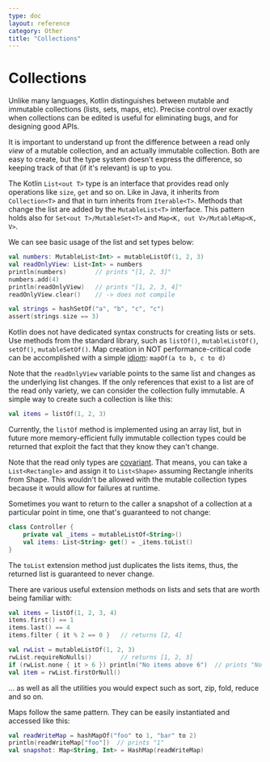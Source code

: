 ```yaml
---
type: doc
layout: reference
category: Other
title: "Collections"
---
```


# Collections

Unlike many languages, Kotlin distinguishes between mutable and immutable collections (lists, sets, maps, etc). Precise control over exactly when collections can be edited is useful for eliminating bugs, and for designing good APIs.

It is important to understand up front the difference between a read only _view_ of a mutable collection, and an actually immutable collection. Both are easy to create, but the type system doesn't express the difference, so keeping track of that (if it's relevant) is up to you.

The Kotlin `List<out T>` type is an interface that provides read only operations like `size`, `get` and so on. Like in Java, it inherits from `Collection<T>` and that in turn inherits from `Iterable<T>`. Methods that change the list are added by the `MutableList<T>` interface. This pattern holds also for `Set<out T>/MutableSet<T>` and `Map<K, out V>/MutableMap<K, V>`.

We can see basic usage of the list and set types below:

``` kotlin
val numbers: MutableList<Int> = mutableListOf(1, 2, 3)
val readOnlyView: List<Int> = numbers
println(numbers)        // prints "[1, 2, 3]"
numbers.add(4)
println(readOnlyView)   // prints "[1, 2, 3, 4]"
readOnlyView.clear()    // -> does not compile

val strings = hashSetOf("a", "b", "c", "c")
assert(strings.size == 3)
```

Kotlin does not have dedicated syntax constructs for creating lists or sets. Use methods from the standard library, such as
`listOf()`, `mutableListOf()`, `setOf()`, `mutableSetOf()`.
Map creation in NOT performance-critical code can be accomplished with a simple [idiom](idioms.html#read-only-map): `mapOf(a to b, c to d)`


Note that the `readOnlyView` variable points to the same list and changes as the underlying list changes. If the only references that exist to a list are of the read only variety, we can consider the collection fully immutable. A simple way to create such a collection is like this:

``` kotlin
val items = listOf(1, 2, 3)
```

Currently, the `listOf` method is implemented using an array list, but in future more memory-efficient fully immutable collection types could be returned that exploit the fact that they know they can't change.

Note that the read only types are [covariant](generics.html#variance). That means, you can take a `List<Rectangle>` and assign it to `List<Shape>` assuming Rectangle inherits from Shape. This wouldn't be allowed with the mutable collection types because it would allow for failures at runtime.

Sometimes you want to return to the caller a snapshot of a collection at a particular point in time, one that's guaranteed to not change:

``` kotlin
class Controller {
    private val _items = mutableListOf<String>()
    val items: List<String> get() = _items.toList()
}
```

The `toList` extension method just duplicates the lists items, thus, the returned list is guaranteed to never change.

There are various useful extension methods on lists and sets that are worth being familiar with:

``` kotlin
val items = listOf(1, 2, 3, 4)
items.first() == 1
items.last() == 4
items.filter { it % 2 == 0 }   // returns [2, 4]

val rwList = mutableListOf(1, 2, 3)
rwList.requireNoNulls()        // returns [1, 2, 3]
if (rwList.none { it > 6 }) println("No items above 6")  // prints "No items above 6"
val item = rwList.firstOrNull()
```

... as well as all the utilities you would expect such as sort, zip, fold, reduce and so on.

Maps follow the same pattern. They can be easily instantiated and accessed like this:

``` kotlin
val readWriteMap = hashMapOf("foo" to 1, "bar" to 2)
println(readWriteMap["foo"])  // prints "1"
val snapshot: Map<String, Int> = HashMap(readWriteMap)
```
